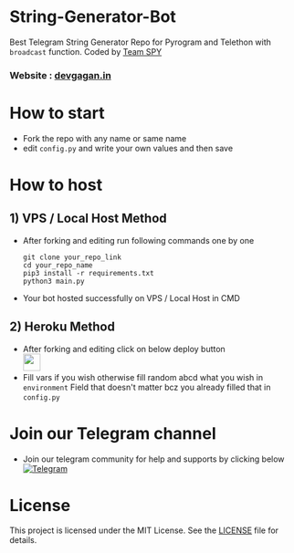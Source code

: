 # String-Generator-Bot
Best Telegram String Generator Repo for Pyrogram and Telethon with ```broadcast``` function. Coded by [Team SPY](https://t.me/dev_gagan) 
### Website : [devgagan.in](https://devgagan.in)

# How to start
- Fork the repo with any name or same name
- edit ```config.py``` and write your own values and then save
# How to host 

## 1) VPS / Local Host Method
- After forking and editing run following commands one by one
  ```
  git clone your_repo_link
  cd your_repo_name
  pip3 install -r requirements.txt
  python3 main.py
  ```
- Your bot hosted successfully on VPS / Local Host in CMD

## 2) Heroku Method
- After forking and editing click on below deploy button <br>
  <a href="https://heroku.com/deploy">
     <img height="30px" src="https://img.shields.io/badge/Deploy%20To%20Heroku-blueviolet?style=for-the-badge&logo=heroku">
  </a>
- Fill vars if you wish otherwise fill random abcd what you wish in ```environment``` Field that doesn't matter bcz you already filled that in ```config.py```

# Join our Telegram channel
- Join our telegram community for help and supports by clicking below <br>
  <a href="https://t.me/dev_gagan" rel="nofollow"><img title="Telegram" src="https://camo.githubusercontent.com/179bf1002a21640f64891be75810bb0c05c0fcbf56a795ca487d967ee236e3ba/68747470733a2f2f696d672e736869656c64732e696f2f62616467652f54656c656772616d2d2532333030303030302e7376673f267374796c653d666f722d7468652d6261646765266c6f676f3d74656c656772616d266c6f676f436f6c6f723d363144414642" data-canonical-src="https://img.shields.io/badge/Telegram-%23000000.svg?&amp;style=for-the-badge&amp;logo=telegram&amp;logoColor=61DAFB" style="max-width: 100%;"></a>

# License

This project is licensed under the MIT License. See the [LICENSE](https://github.com/devgaganin/String-Generator-Bot/blob/main/LICENSE) file for details.
